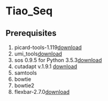 # Tiao_Seq
## Prerequisites
1. picard-tools-1.119[download](../../blob/master/external_tools//picard-tools-1.119.zip)
2. umi_tools[download](../../external_tools//UMI-tools-master.zip)
3. sos 0.9.5 for Python 3.5.3[download](../../external_tools//SOS-master.zip)
4. cutadapt v.1.9.1 [download](http://cutadapt.readthedocs.io/en/stable/installation.html)
5. samtools
6. bowtie
7. bowtie2
8. flexbar-2.7.0[download](../../external_tools//flexbar-2.7.0.tar.gz)
